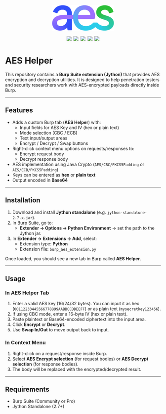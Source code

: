 <h1 align="center">
  <a><img src="/img/logo.svg" alt="" width="200px"></a>
  <br>
  <img src="https://img.shields.io/badge/PRs-welcome-blue">
  <img src="https://img.shields.io/github/last-commit/kh4sh3i/AES-Helper">
  <img src="https://img.shields.io/github/commit-activity/m/kh4sh3i/AES-Helper">
  <a href="https://twitter.com/intent/follow?screen_name=kh4sh3i_"><img src="https://img.shields.io/twitter/follow/kh4sh3i_?style=flat&logo=twitter"></a>
  <a href="https://github.com/kh4sh3i"><img src="https://img.shields.io/github/stars/kh4sh3i?style=flat&logo=github"></a>
</h1>


# AES Helper
This repository contains a **Burp Suite extension (Jython)** that provides AES encryption and decryption utilities. It is designed to help penetration testers and security researchers work with AES-encrypted payloads directly inside Burp.

---

## Features
- Adds a custom Burp tab (**AES Helper**) with:
  - Input fields for AES Key and IV (hex or plain text)
  - Mode selection (CBC / ECB)
  - Text input/output areas
  - Encrypt / Decrypt / Swap buttons
- Right-click context menu options on requests/responses to:
  - Encrypt request body
  - Decrypt response body
- AES implementation using Java Crypto (`AES/CBC/PKCS5Padding` or `AES/ECB/PKCS5Padding`)
- Keys can be entered as **hex** or **plain text**
- Output encoded in **Base64**

---

## Installation
1. Download and install **Jython standalone** (e.g. `jython-standalone-2.7.x.jar`).
2. In Burp Suite, go to:
   - **Extender → Options → Python Environment** → set the path to the Jython jar.
3. In **Extender → Extensions → Add**, select:
   - Extension type: **Python**
   - Extension file: `burp_aes_extension.py`

Once loaded, you should see a new tab in Burp called **AES Helper**.

---

## Usage
### In AES Helper Tab
1. Enter a valid AES key (16/24/32 bytes). You can input it as hex (`00112233445566778899AABBCCDDEEFF`) or as plain text (`mysecretkey123456`).
2. If using CBC mode, enter a 16-byte IV (hex or plain text).
3. Paste plaintext or Base64-encoded ciphertext into the input area.
4. Click **Encrypt** or **Decrypt**.
5. Use **Swap In/Out** to move output back to input.

### In Context Menu
1. Right-click on a request/response inside Burp.
2. Select **AES Encrypt selection** (for request bodies) or **AES Decrypt selection** (for response bodies).
3. The body will be replaced with the encrypted/decrypted result.

---

## Requirements
- Burp Suite (Community or Pro)
- Jython Standalone (2.7+)


